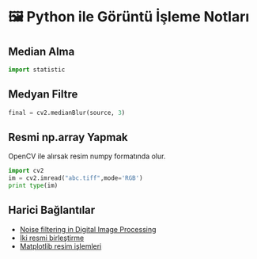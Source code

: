 # 🖼 Python ile Görüntü İşleme Notları

## Median Alma

```python
import statistic

```

## Medyan Filtre

```python
final = cv2.medianBlur(source, 3)
```

## Resmi np.array Yapmak

OpenCV ile alırsak resim numpy formatında olur.

```python
import cv2
im = cv2.imread("abc.tiff",mode='RGB')
print type(im)
```

## Harici Bağlantılar

- [Noise filtering in Digital Image Processing](https://medium.com/image-vision/noise-filtering-in-digital-image-processing-d12b5266847c)
- [İki resmi birleştirme](https://stackoverflow.com/a/29108632/9770490)
- [Matplotlib resim işlemleri](https://matplotlib.org/3.1.1/tutorials/introductory/images.html)
